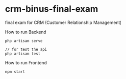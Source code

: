 # crm-binus-final-exam
final exam for CRM (Customer Relationship Management)

How to run Backend
```
php artisan serve

// for test the api
php artisan test
```

How to run Frontend
```
npm start
```
